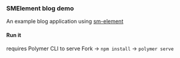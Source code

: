 ### SMElement blog demo
An example blog application using [sm-element](https://github.com/jrobinson01/sm-element)

#### Run it
requires Polymer CLI to serve
Fork -> `npm install` -> `polymer serve`
